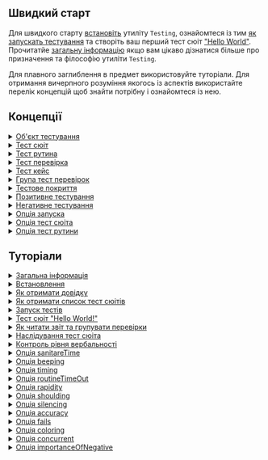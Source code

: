 ## Швидкий старт

Для швидкого старту [встановіть](<./tutorial/Installation.md>) утиліту `Testing`, ознайомтеся із тим [як запускать тестування](<./tutorial/Running.md>) та створіть ваш перший тест сюіт ["Hello World"](<./tutorial/HelloWorld.md>). Прочитатйе [загальну інформацію](<./tutorial/Abstract.md>) якщо вам цікаво дізнатися більше про призначення та філософію утиліти `Testing`.

Для плавного заглиблення в предмет використовуйте туторіали. Для отримання вичерпного розуміння якогось із аспектів використайте перелік концепцій щоб знайти потрібну і ознайомтеся із нею.

## Концепції

<details><summary><a href="./concept/TestObject.md">
      Об'єкт тестування
  </a></summary>
  Об'єкт тестування - система, коректна робота, якої тестується.
</details>
<details><summary><a href="./concept/TestSuite.md">
      Тест сюіт
  </a></summary>
  Тест сюіт ( тестовий комлект, тестовий набір ) - це набір тест рутин, та тестових данних для тестування об'єкту тестування.
</details>
<details><summary><a href="./concept/TestRoutine.md">
      Тест рутина
  </a></summary>
  Тест рутина - рутина ( функція, метод ) розроблена для тестування, якогось із аспектів об'кту тестування. Тест сюіт розбивається на тест рутини, кожна із котрих виконується незалежно одна від одної. Інструкції тест рутини виконується послідовно та містять в собі тест перевірки, котрі можуть об'єднуватися в тест кейси та можуть мати опис.
</details>
<details><summary><a href="./concept/TestCheck.md">
      Тест перевірка
  </a></summary>
  Тест перевірка - очікування розробника стосовно поведінки об'єкту, що тестується виражене якоюсь умовою. Це найнижча структурна одиниця тестування.
</details>
<details><summary><a href="./concept/TestCase.md">
      Тест кейс
  </a></summary>
  Тест кейс або група тест перевірок - це одна або декілька тест перевірок із супровідним кодом поєднаних в логічну структурну одиницю для перевірки функціональності якогось аспекту об'єкту, що тестується.
</details>
<details><summary><a href="./concept/TestCase.md">
      Група тест перевірок
  </a></summary>
  Тест кейс або група тест перевірок - це одна або декілька тест перевірок із супровідним кодом поєднаних в логічну структурну одиницю для перевірки функціональності якогось аспекту об'єкту, що тестується.
</details>
<details><summary><a href="./concept/TestCoverage.md">
      Тестове покриття
  </a></summary>
  Тестове покриття — метрика тестування програмного забезпечення, що визначається відсотком тестованого вихідного коду програми.
</details>
<details><summary><a href="./concept/TestCheck.md#Позитивне-тестування">
      Позитивне тестування
  </a></summary>
  Тестування коректності роботи об'єкта тестування за нормальних умов, при відсутності помилок в вхідних даних та нормальному стані.
</details>
<details><summary><a href="./concept/TestCheck.md#Негативне-тестування">
      Негативне тестування
  </a></summary>
  Тестування коректності обробки об'єктом тестування помилкових даних чи помилкового стану.
</details>
<details><summary><a href="./concept/TestOption.md#Опція-запуска">
      Опція запуска
  </a></summary>
  Параметр для керування процесом тестування, який передається через команду запуску. Опції тестування застосовується до кожного тест сюіта.
</details>
<details><summary><a href="./concept/TestOption.md#Опція-тест-сюіта">
      Опція тест сюіта
  </a></summary>
  Параметр для керування процесом тестування, який вказується в коді визначення тест сюіта. Такі опції переписують значення за замовучуванням і, в свою чергу, можуть бути переписані опціями запуску.
</details>
<details><summary><a href="./concept/TestOption.md#Опція-тест-рутини">
      Опція тест рутини
  </a></summary>
  Параметр для керування процесом тестування заданий в окремій тест рутині.
</details>

## Туторіали

<details><summary><a href="./tutorial/Abstract.md">
      Загальна інформація
  </a></summary>
  Загальна інформація про утиліту Testing.
</details>
<details><summary><a href="./tutorial/Installation.md">
      Встановлення
  </a></summary>
  Процедура встановлення утиліти Testing.
</details>
<details><summary><a href="./tutorial/Help.md">
      Як отримати довідку
  </a></summary>
  Як отримати загальну довідку.
</details>
<details><summary><a href="./tutorial/HelpSuitesList.md">
      Як отримати список тест сюітів
  </a></summary>
  Як отримати загальну довідку чи дізнатись інформацію про тест-сюіти.
</details>
<details><summary><a href="./tutorial/Running.md">
      Запуск тестів
  </a></summary>
  Як запускати тестування окремих тест сюітів та тестування скопом.
</details>
<details><summary><a href="./tutorial/HelloWorld.md">
      Тест сюіт "Hello World!"
  </a></summary>
  Створення простого тест сюіта.
</details>
<details><summary><a href="./tutorial/Report.md">
      Як читати звіт та групувати перевірки
  </a></summary>
  Як читати звіт тестування та групувати тест перевірки в групи та тест кейси. Як опис відображається в звіті.
</details>
<details><summary><a href="./tutorial/SuiteInheritance.md">
      Наслідування тест сюіта
  </a></summary>
  Приклад наслідування одного тест сюіта іншим.
</details>
<details><summary><a href="./tutorial/Verbosity.md">
      Контроль рівня вербальності
  </a></summary>
  Зміна кількості виведеної інформації опцією verbosity.
</details>
<details><summary><a href="./tutorial/OptionSanitareTime.md">
      Опція sanitareTime
  </a></summary>
  Регулювання часу на завершення виконання асинхронних перевірок.
</details>
<details><summary><a href="./tutorial/OptionBeeping.md">
      Опція beeping
  </a></summary>
  Сигналізація про закінчення тестування.
</details>
<details><summary><a href="./tutorial/OptionTiming.md">
      Опція timing
  </a></summary>
  Ввімкнення підрахунку часу тестування.
</details>
<details><summary><a href="./tutorial/OptionRoutineTimeOut.md">
      Опція routineTimeOut
  </a></summary>
  Як задати час на виконання тест рутини.
</details>
<details><summary><a href="./tutorial/OptionRapidity.md">
      Опція rapidity
  </a></summary>
  Як встановити пріоритет виконання тест рутини та керувати проходженням тестування.
</details>
<details><summary><a href="./tutorial/OptionShoulding.md">
      Опція shoulding
  </a></summary>
  Як вимкнути перевірки з should*.
</details>
<details><summary><a href="./tutorial/OptionSilencing.md">
      Опція silencing
  </a></summary>
  Фільтрування звіту тестування від сторонніх включень.
</details>
<details><summary><a href="./tutorial/OptionAccuracy.md">
      Опція accuracy
  </a></summary>
  Як врахувати точність обчислень при порівнянні числових значень.
</details>
<details><summary><a href="./tutorial/OptionFails.md">
      Опція fails
  </a></summary>
  Як завершити тестування при досягненні деякого числа провалених тестів.
</details>
<details><summary><a href="./tutorial/OptionColoring.md">
      Опція coloring
  </a></summary>
  Використання кольорового звіту.
</details>
<details><summary><a href="./tutorial/OptionConcurrent.md">
      Опція concurrent
  </a></summary>
  Як запустити паралельне виконання тест сюітів.
</details>
<details><summary><a href="./tutorial/OptionImportanceOfNegative.md">
      Опція importanceOfNegative
  </a></summary>
  Як отримати більше інформації про провалені тести.
</details>
